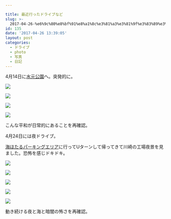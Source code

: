 ```yaml
---

title: 最近行ったドライブなど
slug: >-
  2017-04-26-%e6%9c%80%e8%bf%91%e8%a1%8c%e3%81%a3%e3%81%9f%e3%83%89%e3%83%a9%e3%82%a4%e3%83%96%e3%81%aa%e3%81%a9
id: 135
date: '2017-04-26 13:39:05'
layout: post
categories:
  - ドライブ
  - photo
  - 写真
  - 日記
---
```


4月14日に[水元公園](http://d.hatena.ne.jp/keyword/%BF%E5%B8%B5%B8%F8%B1%E0)へ。突発的に。

![](https://cdn-ak.f.st-hatena.com/images/fotolife/p/peipeipe/20190630/20190630171236.jpg)

![](https://cdn-ak.f.st-hatena.com/images/fotolife/p/peipeipe/20190630/20190630170513.jpg)

![](https://cdn-ak.f.st-hatena.com/images/fotolife/p/peipeipe/20190630/20190630171835.jpg)

![](https://cdn-ak.f.st-hatena.com/images/fotolife/p/peipeipe/20190630/20190630172339.jpg)

こんな平和が日常的にあることを再確認。

4月24日には夜ドライブ。

[海ほたるパーキングエリア](http://d.hatena.ne.jp/keyword/%B3%A4%A4%DB%A4%BF%A4%EB%A5%D1%A1%BC%A5%AD%A5%F3%A5%B0%A5%A8%A5%EA%A5%A2)に行ってUターンして帰ってきて川崎の工場夜景を見ました。恐怖を感じドキドキ。

![](https://cdn-ak.f.st-hatena.com/images/fotolife/p/peipeipe/20190630/20190630170214.jpg)

![](https://cdn-ak.f.st-hatena.com/images/fotolife/p/peipeipe/20190630/20190630172124.jpg)

![](https://cdn-ak.f.st-hatena.com/images/fotolife/p/peipeipe/20190630/20190630170209.jpg)

![](https://cdn-ak.f.st-hatena.com/images/fotolife/p/peipeipe/20190630/20190630172619.jpg)

![](https://cdn-ak.f.st-hatena.com/images/fotolife/p/peipeipe/20190630/20190630170817.jpg)

動き続ける夜と海と暗闇の怖さを再確認。